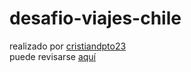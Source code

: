 # desafio-viajes-chile

realizado por [cristiandpto23](https://github.com/cristiandpto23)<br>
puede revisarse [aquí](https://cristiandpto23.github.io/desafio-viajes-chile/)
